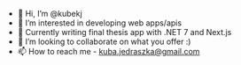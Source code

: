 - 👋 Hi, I’m @kubekj
- 👀 I’m interested in developing web apps/apis
- 🌱 Currently writing final thesis app with .NET 7 and Next.js
- 💞️ I’m looking to collaborate on what you offer :)
- 📫 How to reach me - kuba.jedraszka@gmail.com

<!---
kubekj/kubekj is a ✨ special ✨ repository because its `README.md` (this file) appears on your GitHub profile.
You can click the Preview link to take a look at your changes.
--->
